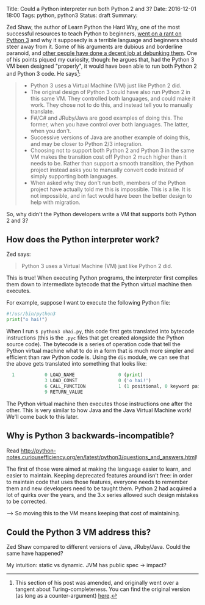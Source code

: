 Title: Could a Python interpreter run both Python 2 and 3?
Date: 2016-12-01 18:00
Tags: python, python3
Status: draft
Summary: 

Zed Shaw, the author of Learn Python the Hard Way, one of the most successful resources to teach Python to beginners,
[went on a rant on Python 3](https://learnpythonthehardway.org/book/nopython3.html) and why it supposedly is a
terrible language and beginners should steer away from it. Some of his arguments are dubious and borderline paranoid,
and [other people have done a decent job at debunking them](https://eev.ee/blog/2016/11/23/a-rebuttal-for-python-3/).
One of his points piqued my curiosity, though: he argues that, had the Python 3 VM been designed "properly", it would
have been able to run both Python 2 and Python 3 code. He says[^1]:

> * Python 3 uses a Virtual Machine (VM) just like Python 2 did.
> * The original design of Python 3 could have also run Python 2 in this same VM. They controlled both languages, and could make it work. They chose not to do this, and instead tell you to manually translate.
> * F#/C# and JRuby/Java are good examples of doing this. The former, when you have control over both languages. The latter, when you don't.
> * Successive versions of Java are another example of doing this, and may be closer to Python 2/3 integration.
> * Choosing not to support both Python 2 and Python 3 in the same VM makes the transition cost off Python 2 much higher than it needs to be. Rather than support a smooth transition, the Python project instead asks you to manually convert code instead of simply supporting both languages.
> * When asked why they don't run both, members of the Python project have actually told me this is impossible. This is a lie. It is not impossible, and in fact would have been the better design to help with migration.

So, why didn't the Python developers write a VM that supports both Python 2 and 3?

## How does the Python interpreter work?

Zed says:

> Python 3 uses a Virtual Machine (VM) just like Python 2 did.

This is true! When executing Python programs, the interpreter first compiles them down to intermediate bytecode that
the Python virtual machine then executes.

<insert simple diagram showing intermediate bytecode representation>

For example, suppose I want to execute the following Python file:

```python
#!/usr/bin/python3
print("o hai!")
```

When I run `$ python3 ohai.py`, this code first gets translated into bytecode instructions (this is the `.pyc` files
that get created alongside the Python source code). The bytecode is a series of operation code that tell the Python
virtual machine what to do in a form that is much more simpler and efficient than raw Python code is. Using the  `dis`
module, we can see that the above gets translated into something that looks like:

```python
  1           0 LOAD_NAME                0 (print)
              3 LOAD_CONST               0 ('o hai!')
              6 CALL_FUNCTION            1 (1 positional, 0 keyword pair)
              9 RETURN_VALUE
```

The Python virtual machine then executes those instructions one after the other. This is very similar to how Java and
the Java Virtual Machine work! We'll come back to this later.


## Why is Python 3 backwards-incompatible?

Read http://python-notes.curiousefficiency.org/en/latest/python3/questions_and_answers.html!

The first of those were aimed at making the language easier to learn, and easier to maintain. Keeping deprecated
features around isn’t free: in order to maintain code that uses those features, everyone needs to remember them and new
developers need to be taught them. Python 2 had acquired a lot of quirks over the years, and the 3.x series allowed
such design mistakes to be corrected.

--> So moving this to the VM means keeping that cost of maintaining.

## Could the Python 3 VM address this?

Zed Shaw compared to different versions of Java, JRuby/Java. Could the same have happened?

My intuition: static vs dynamic. JVM has public spec -> impact? 


[^1]: This section of his post was amended, and originally went over a tangent about
Turing-completeness. You can find the original version (as long as a counter-argument)
[here](https://eev.ee/blog/2016/11/23/a-rebuttal-for-python-3/#you-should-be-able-to-run-2-and-3).
